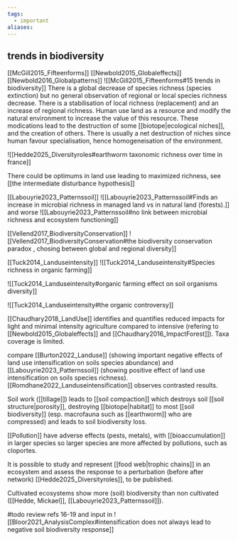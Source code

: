 ```yaml
---
tags:
  - important
aliases:
---
```

## trends in biodiversity
[[McGill2015_Fifteenforms]]
[[Newbold2015_Globaleffects]]
[[Newbold2016_Globalpatterns]]
![[McGill2015_Fifteenforms#15 trends in biodiversity]]
There is a global decrease of species richness (species extinction) but no general observation of regional or local species richness decrease. There is a stabilisation of local richness (replacement) and an increase of regional richness.
Human use land as a resource and modify the natural environment to increase the value of this resource. These modications lead to the destruction of some [[biotope|ecological niches]], and the creation of others. There is usually a net destruction of niches since human favour specialisation, hence homogeneisation of the environment.

![[Hedde2025_Diversityroles#earthworm taxonomic richness over time in france]]

There could be optimums in land use leading to maximized richness, see [[the intermediate disturbance hypothesis]]

[[Labouyrie2023_Patternssoil]]
![[Labouyrie2023_Patternssoil#Finds an increase in microbial richness in managed land vs in natural land (forests).]]
and worse
![[Labouyrie2023_Patternssoil#no link between microbial richness and ecosystem functioning]]

[[Vellend2017_BiodiversityConservation]]
![[Vellend2017_BiodiversityConservation#the biodiversity conservation paradox , chosing between global and regional diversity]]

[[Tuck2014_Landuseintensity]]
![[Tuck2014_Landuseintensity#Species richness in organic farming]]

![[Tuck2014_Landuseintensity#organic farming effect on soil organisms diversity]]

![[Tuck2014_Landuseintensity#the organic controversy]]

[[Chaudhary2018_LandUse]] identifies and quantifies reduced impacts for light and minimal intensity agriculture compared to intensive (refering to [[Newbold2015_Globaleffects]] and [[Chaudhary2016_ImpactForest]]). Taxa coverage is limited.

compare [[Burton2022_Landuse]] (showing important negative effects of land use intensification on soils species abundance) and [[Labouyrie2023_Patternssoil]] (showing positive effect of land use intensification on soils species richness).
[[Romdhane2022_Landuseintensification]] observes contrasted results.

Soil work ([[tillage]]) leads to [[soil compaction]] which destroys soil [[soil structure|porosity]], destroying [[biotope|habitat]] to most [[soil biodiversity]] (esp. macrofauna such as [[earthworm]] who are compressed) and leads to soil biodiversity loss.

[[Pollution]] have adverse effects (pests, metals), with [[bioaccumulation]] in larger species so larger species are more affected by pollutions, such as cloportes.

It is possible to study and represent [[food web|trophic chains]] in an ecosystem and assess the response to a perturbation (before after network) [[Hedde2025_Diversityroles]], to be published.

Cultivated ecosystems show more (soil) biodiversity than non cultivated ([[Hedde, Mickael]], [[Labouyrie2023_Patternssoil]]).

#todo review refs 16-19 and input in
![[Bloor2021_AnalysisComplex#intensification does not always lead to negative soil biodiversity response]]


